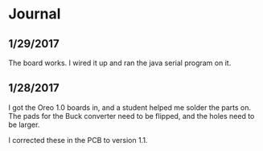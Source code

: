 # Journal

## 1/29/2017

The board works. I wired it up and ran the java serial program on it.

## 1/28/2017

I got the Oreo 1.0 boards in, and a student helped me solder the parts on. The pads for the Buck converter need to be flipped, and the holes need to be larger.

I corrected these in the PCB to version 1.1.
